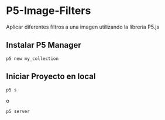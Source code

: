 # P5-Image-Filters

Aplicar diferentes filtros a una imagen utilizando la librería P5.js


## Instalar P5 Manager
```
p5 new my_collection
```

## Iniciar Proyecto en local
 ```
 p5 s
 ```
  o
  
 ```
 p5 server
 ```
